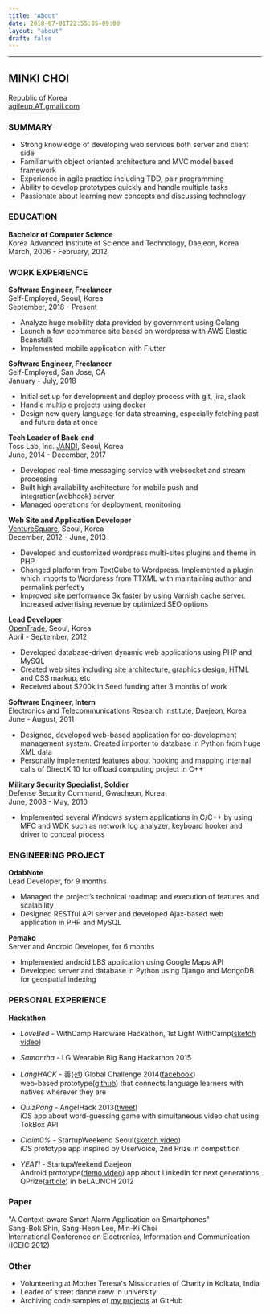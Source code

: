 ```yaml
---
title: "About"
date: 2018-07-01T22:55:05+09:00
layout: "about"
draft: false
---
```


***

## MINKI CHOI

Republic of Korea  
<a href="mailto:agileup@gmail.com" target="_blank">agileup.AT.gmail.com</a>


### SUMMARY

* Strong knowledge of developing web services both server and client side
* Familiar with object oriented architecture and MVC model based framework
* Experience in agile practice including TDD, pair programming
* Ability to develop prototypes quickly and handle multiple tasks
* Passionate about learning new concepts and discussing technology


### EDUCATION  

**Bachelor of Computer Science**  
Korea Advanced Institute of Science and Technology, Daejeon, Korea  
March, 2006 - February, 2012  


### WORK EXPERIENCE  

**Software Engineer, Freelancer**  
Self-Employed, Seoul, Korea  
September, 2018 - Present

- Analyze huge mobility data provided by government using Golang
- Launch a few ecommerce site based on wordpress with AWS Elastic Beanstalk
- Implemented mobile application with Flutter

**Software Engineer, Freelancer**  
Self-Employed, San Jose, CA  
January - July, 2018

- Initial set up for development and deploy process with git, jira, slack
- Handle multiple projects using docker
- Design new query language for data streaming, especially fetching past and future data at once

**Tech Leader of Back-end**  
Toss Lab, Inc. <a href="https://www.jandi.com/" target="_blank">JANDI</a>, Seoul, Korea  
June, 2014 - December, 2017  

- Developed real-time messaging service with websocket and stream processing 
- Built high availability architecture for mobile push and integration(webhook) server  
- Managed operations for deployment, monitoring

**Web Site and Application Developer**  
<a href="http://www.venturesquare.net/" target="_blank">VentureSquare</a>, Seoul, Korea  
December, 2012 - June, 2013  

- Developed and customized wordpress multi-sites plugins and theme in PHP  
- Changed platform from TextCube to Wordpress. Implemented a plugin which imports to Wordpress from TTXML with maintaining author and permalink perfectly  
- Improved site performance 3x faster by using Varnish cache server. Increased advertising revenue by optimized SEO options

**Lead Developer**  
<a href="https://otrade.co/" target="_blank">OpenTrade</a>, Seoul, Korea  
April - September, 2012  

- Developed database-driven dynamic web applications using PHP and MySQL
- Created web sites including site architecture, graphics design, HTML and CSS markup, etc
- Received about $200k in Seed funding after 3 months of work

**Software Engineer, Intern**  
Electronics and Telecommunications Research Institute, Daejeon, Korea  
June - August, 2011  

- Designed, developed web-based application for co-development management system. Created importer to database in Python from huge XML data
- Personally implemented features about hooking and mapping internal calls of DirectX 10 for offload computing project in C++

**Military Security Specialist, Soldier**  
Defense Security Command, Gwacheon, Korea  
June, 2008 - May, 2010  

- Implemented several Windows system applications in C/C++ by using MFC and WDK  such as network log analyzer, keyboard hooker and driver to conceal process


### ENGINEERING PROJECT

**OdabNote**  
Lead Developer, for 9 months

- Managed the project’s technical roadmap and execution of features and scalability
- Designed RESTful API server and developed Ajax-based web application in PHP and MySQL

**Pemako**  
Server and Android Developer, for 6 months

- Implemented android LBS application using Google Maps API
- Developed server and database in Python using Django and MongoDB for geospatial indexing


### PERSONAL EXPERIENCE

**Hackathon**

- _LoveBed_ - WithCamp Hardware Hackathon, 1st Light WithCamp(<a href="https://youtu.be/ZLYOS71liF0" target="_blank">sketch video</a>) 

- _Samantha_ - LG Wearable Big Bang Hackathon 2015

- _LangHACK_ - 善(선) Global Challenge 2014(<a href="https://www.facebook.com/GHackathon/photos/a.829907740370292.1073741829.814856875208712/830852646942468/?type=3&theater" target="_blank">facebook</a>)  
web-based prototype(<a href="https://github.com/zbdd/langhack" target="_blank">github</a>) that connects language learners with natives wherever they are

- _QuizPang_ - AngelHack 2013(<a href="https://twitter.com/ronhose/status/343383124392177664" target="_blank">tweet</a>)  
iOS app about word-guessing game with simultaneous video chat using TokBox API

- _Claim0%_ - StartupWeekend Seoul(<a href="https://youtu.be/-GasUDC-oio" target="_blank">sketch video</a>)  
iOS prototype app inspired by UserVoice, 2nd Prize in competition

- _YEATI_ - StartupWeekend Daejeon  
Android prototype(<a href="http://youtu.be/Og-jwjrHIAc" target="_blank">demo video</a>) app about LinkedIn for next generations, QPrize(<a href="https://venturebeat.com/2012/06/14/belaunch-winners/" target="_blank">article</a>) in beLAUNCH 2012


### Paper

"A Context-aware Smart Alarm Application on Smartphones"  
Sang-Bok Shin, Sang-Heon Lee, Min-Ki Choi  
International Conference on Electronics, Information and Communication (ICEIC 2012)


### Other

- Volunteering at Mother Teresa's Missionaries of Charity in Kolkata, India
- Leader of street dance crew in university
- Archiving code samples of <a href="https://github.com/agileup?tab=repositories" target="_blank">my projects</a> at GitHub
